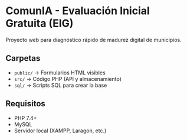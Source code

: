 # ComunIA - Evaluación Inicial Gratuita (EIG)

Proyecto web para diagnóstico rápido de madurez digital de municipios.

## Carpetas
- `public/` → Formularios HTML visibles
- `src/` → Código PHP (API y almacenamiento)
- `sql/` → Scripts SQL para crear la base

## Requisitos
- PHP 7.4+
- MySQL
- Servidor local (XAMPP, Laragon, etc.)
